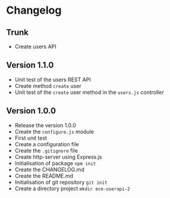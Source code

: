 # Changelog

## Trunk

* Create users API

## Version 1.1.0

* Unit test of the users REST API
* Create method `create` user
* Unit test of the `create` user method in the `users.js` controller

## Version 1.0.0

* Release the version 1.0.0
* Create the `configure.js` module
* First unit test
* Create a configuration file
* Create the `.gitignore` file
* Create http-server using Express.js
* Initialisation of package `npm init`
* Create the CHANGELOG.md
* Create the README.md
* Initialisation of git repository `git init`
* Create a directory project `mkdir ece-userapi-2`
